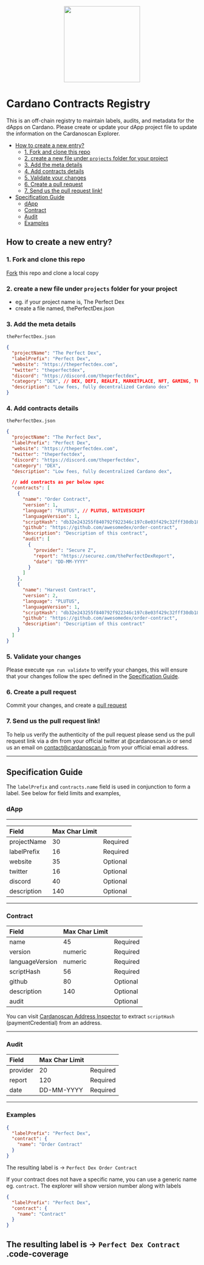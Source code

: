 <p align="center">
  <a href="https://strica.io/" target="_blank">
    <img src="https://docs.strica.io/images/logo.png" width="200">
  </a>
</p>

# Cardano Contracts Registry

This is an off-chain registry to maintain labels, audits, and metadata for the dApps on Cardano. Please create or update your dApp project file to update the information on the Cardanoscan Explorer.

- [How to create a new entry?](#how-to-create-a-new-entry-)
  + [1. Fork and clone this repo](#1-fork-and-clone-this-repo)
  + [2. create a new file under `projects` folder for your project](#2-create-a-new-file-under--projects--folder-for-your-project)
  + [3. Add the meta details](#3-add-the-meta-details)
  + [4. Add contracts details](#4-add-contracts-details)
  + [5. Validate your changes](#5-validate-your-changes)
  + [6. Create a pull request](#6-create-a-pull-request)
  + [7. Send us the pull request link!](#7-send-us-the-pull-request-link-)
- [Specification Guide](#specification-guide)
  + [dApp](#dapp)
  + [Contract](#contract)
  + [Audit](#audit)
  + [Examples](#examples)

## How to create a new entry?

### 1. Fork and clone this repo

[Fork](https://docs.github.com/en/github/getting-started-with-github/fork-a-repo) this repo and clone a local copy

### 2. create a new file under `projects` folder for your project

- eg. if your project name is, The Perfect Dex
- create a file named, thePerfectDex.json

### 3. Add the meta details

`thePerfectDex.json`

```json
{
  "projectName": "The Perfect Dex",
  "labelPrefix": "Perfect Dex",
  "website": "https://theperfectdex.com",
  "twitter": "theperfectdex",
  "discord": "https://discord.com/theperfectdex",
  "category": "DEX", // DEX, DEFI, REALFI, MARKETPLACE, NFT, GAMING, TOKEN, ORACLE
  "description": "Low fees, fully decentralized Cardano dex"
}
```

### 4. Add contracts details

`thePerfectDex.json`

```json
{
  "projectName": "The Perfect Dex",
  "labelPrefix": "Perfect Dex",
  "website": "https://theperfectdex.com",
  "twitter": "theperfectdex",
  "discord": "https://discord.com/theperfectdex",
  "category": "DEX",
  "description": "Low fees, fully decentralized Cardano dex",

  // add contracts as per below spec
  "contracts": [
    {
      "name": "Order Contract",
      "version": 1,
      "language": "PLUTUS", // PLUTUS, NATIVESCRIPT
      "languageVersion": 1,
      "scriptHash": "db32e243255f840792f922346c197c8e03f429c32fff30db18a627e9",
      "github": "https://github.com/awesomedex/order-contract",
      "description": "Description of this contract",
      "audit": [
        {
          "provider": "Secure Z",
          "report": "https://securez.com/thePerfectDexReport",
          "date": "DD-MM-YYYY"
        }
      ]
    },
    {
      "name": "Harvest Contract",
      "version": 2,
      "language": "PLUTUS",
      "languageVersion": 1,
      "scriptHash": "db32e243255f840792f922346c197c8e03f429c32fff30db18a627e9",
      "github": "https://github.com/awesomedex/order-contract",
      "description": "Description of this contract"
    }
  ]
}
```

### 5. Validate your changes
Please execute `npm run validate` to verify your changes, this will ensure that your changes follow the spec defined in the [Specification Guide](#specification-guide).
### 6. Create a pull request

Commit your changes, and create a [pull request](https://docs.github.com/en/github/collaborating-with-issues-and-pull-requests/creating-a-pull-request-from-a-fork)

### 7. Send us the pull request link!

To help us verify the authenticity of the pull request please send us the pull request link via a dm from your official twitter at @cardanoscan.io or send us an email on contact@cardanoscan.io from your official email address.

---

## Specification Guide

The `labelPrefix` and `contracts.name` field is used in conjunction to form a label. See below for field limits and examples,

### dApp
---

| Field       | Max Char Limit |          |
| :---------- | :------------- | :------- |
| projectName | 30             | Required |
| labelPrefix | 16             | Required |
| website     | 35             | Optional |
| twitter     | 16             | Optional |
| discord     | 40             | Optional |
| description | 140            | Optional |

---

### Contract
| Field | Max Char Limit | |
|:------|:---------------|:---------|
| name | 45 | Required |
| version | numeric | Required |
| languageVersion | numeric | Required |
| scriptHash| 56 | Required |
| github | 80 | Optional |
| description | 140 | Optional |
| audit | | Optional |

You can visit [Cardanoscan Address Inspector](https://cardanoscan.io/addressInspector) to extract `scriptHash` (paymentCredential) from an address. 

---
### Audit
| Field | Max Char Limit | |
|:------|:---------------|:---------|
| provider | 20 | Required |
| report | 120 | Required |
| date | DD-MM-YYYY | Required |

---

### Examples

```json
{
  "labelPrefix": "Perfect Dex",
  "contract": {
    "name": "Order Contract"
  }
}
```

The resulting label is -> `Perfect Dex Order Contract`

If your contract does not have a specific name, you can use a generic name eg. `contract`. The explorer will show version number along with labels

```json
{
  "labelPrefix": "Perfect Dex",
  "contract": {
    "name": "Contract"
  }
}
```
The resulting label is -> `Perfect Dex Contract`
.code-coverage
---
